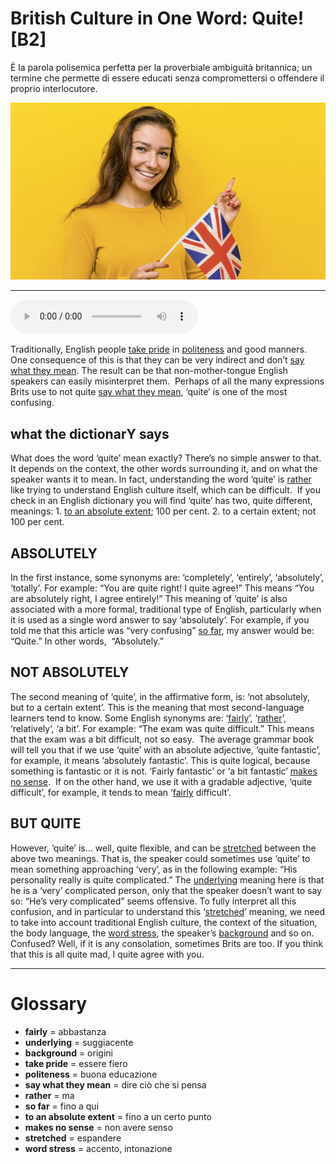 # British Culture in One Word: Quite!   [B2]

È la parola polisemica perfetta per la proverbiale ambiguità britannica; un termine che permette di essere educati senza compromettersi o offendere il proprio interlocutore.

![](British%20Culture%20in%20One%20Word%20Quite%21.jpg)

--------------

<div>
<audio controls autoplay>
    <source src="https://raw.githubusercontent.com/dartie/knowledge-base/main/English/SpeakUp/2022-11/British%20Culture%20in%20One%20Word%20Quite%21.mp3" type="audio/mpeg">
</audio>
</div>


Traditionally, English people [take pride](## "essere fiero") in [politeness](## "buona educazione") and good manners. One consequence of this is that they can be very indirect and don’t [say what they mean](## "dire ciò che si pensa"). The result can be that non-mother-tongue English speakers can easily misinterpret them. 
Perhaps of all the many expressions Brits use to not quite [say what they mean](## "dire ciò che si pensa"), ‘quite’ is one of the most confusing.

## what the dictionarY says
What does the word ‘quite’ mean exactly? There’s no simple answer to that. It depends on the context, the other words surrounding it, and on what the speaker wants it to mean. In fact, understanding the word ‘quite’ is [rather](## "ma") like trying to understand English culture itself, which can be difficult. 
If you check in an English dictionary you will find ‘quite’ has two, quite different, meanings: 1. [to an absolute extent](## "fino a un certo punto"); 100 per cent. 2. to a certain extent; not 100 per cent.

## ABSOLUTELY
In the first instance, some synonyms are: ‘completely’, ‘entirely’, ‘absolutely’, ‘totally’. For example: “You are quite right! I quite agree!” This means “You are absolutely right, I agree entirely!” This meaning of ‘quite’ is also associated with a more formal, traditional type of English, particularly when it is used as a single word answer to say ‘absolutely’. For example, if you told me that this article was “very confusing” [so far](## "fino a qui"), my answer would be: “Quite.” In other words,  “Absolutely.” 

## NOT ABSOLUTELY
The second meaning of ‘quite’, in the affirmative form, is: ‘not absolutely, but to a certain extent’. This is the meaning that most second-language learners tend to know. Some English synonyms are: ‘[fairly](## "abbastanza")’, ‘[rather](## "ma")’, ‘relatively’, ‘a bit’. For example: “The exam was quite difficult.” This means that the exam was a bit difficult, not so easy. 
The average grammar book will tell you that if we use ‘quite’ with an absolute adjective, ‘quite fantastic’, for example, it means ‘absolutely fantastic’. This is quite logical, because something is fantastic or it is not. ‘Fairly fantastic’ or ‘a bit fantastic’ [makes no sense](## "non avere senso"). 
If on the other hand, we use it with a gradable adjective, ‘quite difficult’, for example, it tends to mean ‘[fairly](## "abbastanza") difficult’. 

## BUT QUITE
However, ‘quite’ is… well, quite flexible, and can be [stretched](## "espandere") between the above two meanings. That is, the speaker could sometimes use ‘quite’ to mean something approaching ‘very’, as in the following example: “His personality really is quite complicated.” The [underlying](## "suggiacente") meaning here is that he is a ‘very’ complicated person, only that the speaker doesn’t want to say so: “He’s very complicated” seems offensive.
To fully interpret all this confusion, and in particular to understand this ‘[stretched](## "espandere")’ meaning, we need to take into account traditional English culture, the context of the situation, the body language, the [word stress](## "accento, intonazione"), the speaker’s [background](## "origini") and so on. Confused? Well, if it is any consolation, sometimes Brits are too. If you think that this is all quite mad, I quite agree with you. 

--------------

<div style = "display:block; clear:both; page-break-after:always;"></div>

# Glossary
* **fairly** = abbastanza
* **underlying** = suggiacente
* **background** = origini
* **take pride** = essere fiero
* **politeness** = buona educazione
* **say what they mean** = dire ciò che si pensa
* **rather** = ma
* **so far** = fino a qui
* **to an absolute extent** = fino a un certo punto
* **makes no sense** = non avere senso
* **stretched** = espandere
* **word stress** = accento, intonazione
